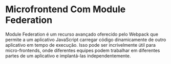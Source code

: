 # Microfrontend Com Module Federation

Module Federation é um recurso avançado oferecido pelo Webpack que permite a um aplicativo JavaScript carregar código dinamicamente de outro aplicativo em tempo de execução. Isso pode ser incrivelmente útil para micro-frontends, onde diferentes equipes podem trabalhar em diferentes partes de um aplicativo e implantá-las independentemente.